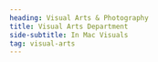 ```yaml
---
heading: Visual Arts & Photography
title: Visual Arts Department
side-subtitle: In Mac Visuals
tag: visual-arts
---
```

